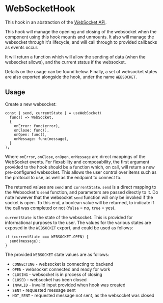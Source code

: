# WebSocketHook

This hook in an abstraction of the [WebSocket API](https://developer.mozilla.org/en-US/docs/Web/API/WebSocket).

This hook will manage the opening and closing of the websocket when the 
component using this hook mounts and unmounts. It also will manage the 
websocket through it's lifecycle, and will call through to provided 
callbacks as events occur.

It will return a function which will allow the sending of data (when 
the websocket allows), and the current status if the websocket.

Details on the usage can be found below. Finally, a set of websocket 
states are also exported alongside the hook, under the name `WEBSOCKET`.

## Usage

Create a new websocket:

```
const { send, currentState } = useWebSocket(
  func() => WebSocket,
  {
    onError: func(error),
    onClose: func(),
    onOpen: func(),
    onMessage: func(message),
  }
);
```

Where `onError`, `onClose`, `onOpen`, `onMessage` are direct mappings of the
WebSocket events. For flexability and composability, the first argument 
provided to the hook should be a function which, on call, will return a new 
pre-configured websocket. This allows the user control over items such as 
the protocol to use, as well as the endpoint to connect to.

The returned values are `send` and `currentState`. `send` is a direct mapping
to the Websocket's `send` function, and parameters are passed directly to it.
Do note however that the websocket `send` function will only be invoked if
the socket is open. To this end, a boolean value will be returned, to indicate
if the call was completed or not (`false` = no, `true` = yes). 

`currentState` is the state of the websocket. This is provided for 
informational purposes to the user. The values for the various states are
exposed in the `WEBSOCKET` export, and could be used as follows:

```
if (currentState === WEBSOCKET.OPEN) {
  send(message);
}
```

The provided `WEBSOCKET` state values are as follows:

- `CONNECTING` - websocket is connecting to backend
- `OPEN` - websocket connected and ready for work
- `CLOSING` - websocket is in process of closing
- `CLOSED` - websocket has been closed
- `INVALID` - invalid input provided when hook was created
- `SENT` - requested message sent
- `NOT_SENT` - requested message not sent, as the websocket was closed